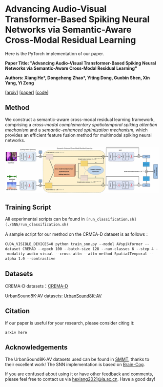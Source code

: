 # Advancing Audio-Visual Transformer-Based Spiking Neural Networks via Semantic-Aware Cross-Modal Residual Learning
Here is the PyTorch implementation of our paper. 

**Paper Title: "Advancing Audio-Visual Transformer-Based Spiking Neural Networks via Semantic-Aware Cross-Modal Residual Learning"**

**Authors: Xiang He\*, Dongcheng Zhao\*, Yiting Dong, Guobin Shen,  Xin Yang, Yi Zeng**

\[[arxiv]()\] \[[paper]()\] \[[code](https://github.com/Brain-Cog-Lab/MCF)\]



## Method

We construct a semantic-aware cross-modal residual learning framework, comprising a *cross-modal complementary spatiotemporal spiking attention mechanism* and a *semantic-enhanced optimization mechanism*, which provides an efficient feature fusion method for multimodal spiking neural networks. 

![method](./figs/method.jpg)



## Training Script

All experimental scripts can be found in `[run_classification.sh](./SNN/run_classification.sh)`

A sample script for our method on the CRMEA-D dataset is as follows：

```
CUDA_VISIBLE_DEVICES=0 python train_snn.py --model AVspikformer --dataset CREMAD --epoch 100 --batch-size 128 --num-classes 6 --step 4 --modality audio-visual --cross-attn --attn-method SpatialTemporal --alpha 1.0 --contrastive
```



## Datasets

CREMA-D datasets：[CREMA-D](https://github.com/CheyneyComputerScience/CREMA-D)

UrbanSound8K-AV datasets: [UrbanSound8K-AV](https://github.com/Guo-Lingyue/SMMT)



## Citation
If our paper is useful for your research, please consider citing it:
```
arxiv here
```





## Acknowledgements

The UrbanSound8K-AV datasets used can be found in [SMMT](https://github.com/Guo-Lingyue/SMMT), thanks to their excellent work!  The SNN implementation is based on [Brain-Cog](https://github.com/BrainCog-X/Brain-Cog).  

If you are confused about using it or have other feedback and comments, please feel free to contact us via hexiang2021@ia.ac.cn. Have a good day!
